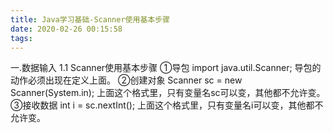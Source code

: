 ```yaml
---
title: Java学习基础-Scanner使用基本步骤
date: 2020-02-26 00:15:58
tags:
---
```


一.数据输入
1.1 Scanner使用基本步骤
①导包
import java.util.Scanner;
导包的动作必须出现在定义上面。
②创建对象
Scanner sc = new Scanner(System.in);
上面这个格式里，只有变量名sc可以变，其他都不允许变。
③接收数据
int i = sc.nextInt();
上面这个格式里，只有变量名i可以变，其他都不允许变。